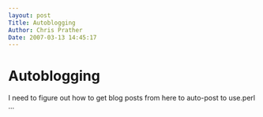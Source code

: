 ```yaml
---
layout: post
Title: Autoblogging  
Author: Chris Prather
Date: 2007-03-13 14:45:17
---
```


# Autoblogging
I need to figure out how to get blog posts from here to auto-post to use.perl ...
